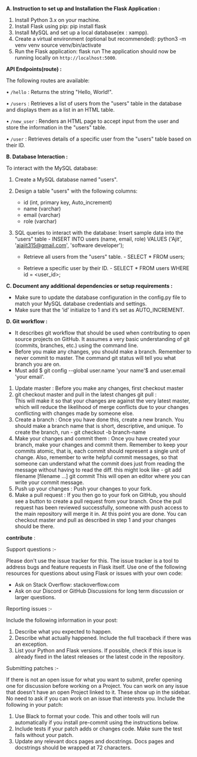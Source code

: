 **A.	Instruction to set up and Installation the Flask Application :**

1. Install Python 3.x on your machine.
2. Install Flask using pip:
   	pip install flask
3. Install MySQL and set up a local database(ex : xampp).
4. Create a virtual environment (optional but recommended):
  	python3 -m venv venv
   	source venv/bin/activate
5. Run the Flask application:
   	flask run
The application should now be running locally on `http://localhost:5000`.

**API Endpoints(route) :** 

The following routes are available:

•	`/hello` :    Returns the string "Hello, World!".

•	`/users` :    Retrieves a list of users from the "users" table in the database and displays them as a list in an HTML table.

•	`/new_user` :   Renders an HTML page to accept input from the user and store the information in the "users" table.

•	`/user` :   Retrieves details of a specific user from the "users" table based on their ID.

**B.	Database Interaction :**

To interact with the MySQL database:

1. Create a MySQL database named "users".
3. Design a table "users" with the following columns:
   - id (int, primary key, Auto_increment)
   - name (varchar)
   - email (varchar)
   - role (varchar)
4. SQL queries to interact with the database:
    Insert sample data into the "users" table - INSERT INTO users (name, email, role) VALUES ('Ajit', 'ajajit315@gmail.com', 'software developer');

   - Retrieve all users from the "users" table.   -   SELECT * FROM users;

   - Retrieve a specific user by their ID.   -    SELECT * FROM users WHERE id = <user_id>;

**C.	Document any additional dependencies or setup requirements :**

-  Make sure to update the database configuration in the config.py file to match your MySQL database credentials and settings.
-  Make sure that the ‘id’ initialize to 1 and it’s set as AUTO_INCREMENT.

**D.	Git workflow :**

-	It describes git workflow that should be used when contributing to open source projects on GitHub. It assumes a very basic understanding of git (commits, branches, etc.) using the command line.
-	Before you make any changes, you should make a branch. Remember to never commit to master. The command git status will tell you what branch you are on. 
-	Must add $ git config --global user.name 'your name'$ and user.email 'your email'.
1.	Update master   :   Before you make any changes, first checkout master
2.	git checkout master and pull in the latest changes git pull   :   
This will make it so that your changes are against the very latest master, which will reduce the likelihood of merge conflicts due to your changes conflicting with changes made by someone else.
3.	Create a branch   :    Once you have done this, create a new branch. You should make a branch name that is short, descriptive, and unique.
To create the branch, run - git checkout -b branch-name 
4.	Make your changes and commit them   :   Once you have created your branch, make your changes and commit them. Remember to keep your commits atomic, that is, each commit should represent a single unit of change. Also, remember to write helpful commit messages, so that someone can understand what the commit does just from reading the message without having to read the diff.
this might look like - git add filename [filename ...]
			git commit
This will open an editor where you can write your commit message.
5.	Push up your changes   :    Push your changes to your fork.
6.	Make a pull request   :    If you then go to your fork on GitHub, you should see a button to create a pull request from your branch.
Once the pull request has been reviewed successfully, someone with push access to the main repository will merge it in. At this point you are done. You can checkout master and pull as described in step 1 and your changes should be there.

  **contribute** :      

Support questions :-

Please don't use the issue tracker for this. The issue tracker is a tool to address bugs and feature requests in Flask itself. Use one of the following resources for questions about using Flask or issues with your own code:
-	Ask on Stack Overflow: stackoverflow.com
-	Ask on our Discord or GitHub Discussions for long term discussion or larger questions.

Reporting issues :-

Include the following information in your post:
1.	Describe what you expected to happen.
2.	Describe what actually happened. Include the full traceback if there was an exception.
3.	List your Python and Flask versions. If possible, check if this issue is already fixed in the latest releases or the latest code in the repository.

Submitting patches :-

If there is not an open issue for what you want to submit, prefer opening one for discussion before working on a Project. You can work on any issue that doesn't have an open Project linked to it. These show up in the sidebar. No need to ask if you can work on an issue that interests you.
Include the following in your patch:
1.	Use Black to format your code. This and other tools will run automatically if you install pre-commit using the instructions below.
2.	Include tests if your patch adds or changes code. Make sure the test fails without your patch.
3.	Update any relevant docs pages and docstrings. Docs pages and docstrings should be wrapped at 72 characters.
